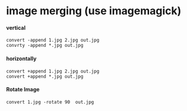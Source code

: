 # image merging (use imagemagick)

#### vertical
```
convert -append 1.jpg 2.jpg out.jpg
convrty -append *.jpg out.jpg
```

#### horizontally
```
convert +append 1.jpg 2.jpg out.jpg
convert +append *.jpg out.jpg
```

#### Rotate Image
```
convert 1.jpg -rotate 90  out.jpg
```
